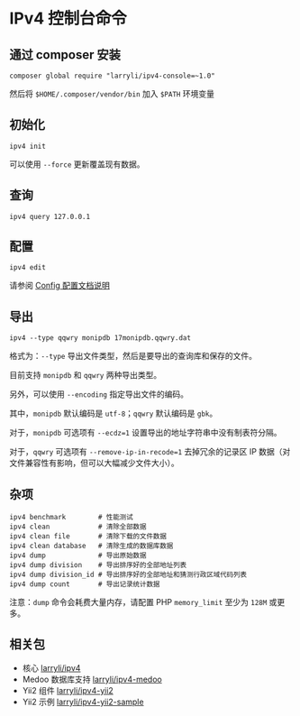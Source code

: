 # IPv4 控制台命令

## 通过 composer 安装

```shell
composer global require "larryli/ipv4-console=~1.0"
```

然后将 ```$HOME/.composer/vendor/bin``` 加入 ```$PATH``` 环境变量

## 初始化

```shell
ipv4 init
```

可以使用 ```--force``` 更新覆盖现有数据。

## 查询

```shell
ipv4 query 127.0.0.1
```

## 配置

```shell
ipv4 edit
```

请参阅 [Config 配置文档说明](config.md)

## 导出

```shell
ipv4 --type qqwry monipdb 17monipdb.qqwry.dat
```

格式为：```--type``` 导出文件类型，然后是要导出的查询库和保存的文件。

目前支持 ```monipdb``` 和 ```qqwry``` 两种导出类型。

另外，可以使用 ```--encoding``` 指定导出文件的编码。

其中，```monipdb``` 默认编码是 ```utf-8```；```qqwry``` 默认编码是 ```gbk```。

对于，```monipdb``` 可选项有 ```--ecdz=1``` 设置导出的地址字符串中没有制表符分隔。

对于，```qqwry``` 可选项有 ```--remove-ip-in-recode=1``` 去掉冗余的记录区 IP 数据（对文件兼容性有影响，但可以大幅减少文件大小）。

## 杂项

```shell
ipv4 benchmark        # 性能测试
ipv4 clean            # 清除全部数据
ipv4 clean file       # 清除下载的文件数据
ipv4 clean database   # 清除生成的数据库数据
ipv4 dump             # 导出原始数据
ipv4 dump division    # 导出排序好的全部地址列表
ipv4 dump division_id # 导出排序好的全部地址和猜测行政区域代码列表
ipv4 dump count       # 导出记录统计数据
```

注意：```dump``` 命令会耗费大量内存，请配置 PHP ```memory_limit``` 至少为 ```128M``` 或更多。


## 相关包

* 核心 [larryli/ipv4](https://github.com/larryli/ipv4)
* Medoo 数据库支持 [larryli/ipv4-medoo](https://github.com/larryli/ipv4-medoo)
* Yii2 组件 [larryli/ipv4-yii2](https://github.com/larryli/ipv4-yii2)
* Yii2 示例 [larryli/ipv4-yii2-sample](https://github.com/larryli/ipv4-yii2-sample)
